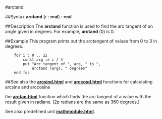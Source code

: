 
#arctand

##Syntax
**arctand** (_r_ : **real**) : **real**


##Description
The **arctand** function is used to find the arc tangent of an angle given in degrees. For example, **arctand** (0) is 0.


##Example
This program prints out the arctangent of values from 0 to 3 in degrees.

        for i : 0 .. 12
            const arg := i / 4
            put "Arc tangent of ", arg, " is ",
                arctand (arg), " degrees"
        end for
##See also
the **[arcsind.html](arcsind)** and **[arccosd.html](arccosd)** functions for calculating arcsine and arccosine

the **[arctan.html](arctan)** function which finds the arc tangent of a value with the result given in radians. (2p radians are the same as 360 degrees.)

See also predefined unit **[mathmodule.html](Math)**.

